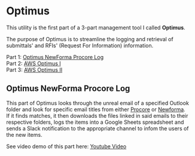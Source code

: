 # Optimus
This utility is the first part of a 3-part management tool I called **Optimus**.

The purpose of Optimus is to streamline the logging and retrieval of submittals' and RFIs' (Request For Information) information.

Part 1: [Optimus NewForma Procore Log](https://github.com/antoine-carpentier/Optimus-NewForma-Procore-Log)  
Part 2: [AWS Optimus I](https://github.com/antoine-carpentier/AWS-Optimus-I)  
Part 3: [AWS Optimus II](https://github.com/antoine-carpentier/AWS-Optimus-II)

## Optimus NewForma Procore Log

This part of Optimus looks through the unreal email of a specified Outlook folder and look for specific email titles from either [Procore](https://www.procore.com) or [Newforma](https://www.newforma.com/).  
If it finds matches, it then downloads the files linked in said emails to their respective folders, logs the items into a Google Sheets spreadsheet and sends a Slack notification to the appropriate channel to infom the users of the new items.

See video demo of this part here: [Youtube Video](https://www.youtube.com/watch?v=9eONBx06qv0)
